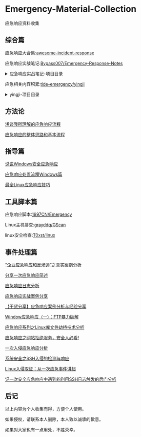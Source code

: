# Emergency-Material-Collection
应急响应资料收集

## 综合篇

应急响应大合集:[awesome-incident-response](https://github.com/meirwah/awesome-incident-response/blob/master/README_ch.md)

应急响应实战笔记:[Bypass007/Emergency-Response-Notes](https://github.com/Bypass007/Emergency-Response-Notes)
<details>
  <summary>应急响应实战笔记-项目目录</summary>
  
* **[第一章：应急响应]**

  * [第1篇:Window入侵排查](https://github.com/Bypass007/Emergency-Response-Notes/blob/master/%E7%AC%AC%E4%B8%80%E7%AB%A0%EF%BC%9A%E5%BA%94%E6%80%A5%E5%93%8D%E5%BA%94/%E7%AC%AC1%E7%AF%87%EF%BC%9AWindow%E5%85%A5%E4%BE%B5%E6%8E%92%E6%9F%A5.md)

  * [第2篇:Linux入侵排查](https://github.com/Bypass007/Emergency-Response-Notes/blob/master/%E7%AC%AC%E4%B8%80%E7%AB%A0%EF%BC%9A%E5%BA%94%E6%80%A5%E5%93%8D%E5%BA%94/%E7%AC%AC2%E7%AF%87%EF%BC%9ALinux%E5%85%A5%E4%BE%B5%E6%8E%92%E6%9F%A5.md)
  
* **[第二章：日志分析]**
  
  * [第1篇:Window日志分析](https://github.com/Bypass007/Emergency-Response-Notes/blob/master/%E7%AC%AC%E4%BA%8C%E7%AB%A0%EF%BC%9A%E6%97%A5%E5%BF%97%E5%88%86%E6%9E%90/%E7%AC%AC1%E7%AF%87%EF%BC%9AWindow%E6%97%A5%E5%BF%97%E5%88%86%E6%9E%90.md)
	
  * [第2篇:Linux日志分析](https://github.com/Bypass007/Emergency-Response-Notes/blob/master/%E7%AC%AC%E4%BA%8C%E7%AB%A0%EF%BC%9A%E6%97%A5%E5%BF%97%E5%88%86%E6%9E%90/%E7%AC%AC2%E7%AF%87%EF%BC%9ALinux%E6%97%A5%E5%BF%97%E5%88%86%E6%9E%90.md)
 
  * [第3篇:Web日志分析](https://github.com/Bypass007/Emergency-Response-Notes/blob/master/%E7%AC%AC%E4%BA%8C%E7%AB%A0%EF%BC%9A%E6%97%A5%E5%BF%97%E5%88%86%E6%9E%90/%E7%AC%AC3%E7%AF%87%EF%BC%9AWeb%E6%97%A5%E5%BF%97%E5%88%86%E6%9E%90.md)
 
  * [第4篇:MSSQL日志分析](https://github.com/Bypass007/Emergency-Response-Notes/blob/master/%E7%AC%AC%E4%BA%8C%E7%AB%A0%EF%BC%9A%E6%97%A5%E5%BF%97%E5%88%86%E6%9E%90/%E7%AC%AC4%E7%AF%87%EF%BC%9AMSSQL%E6%97%A5%E5%BF%97%E5%88%86%E6%9E%90.md)
  
  * [第5篇:MySQL日志分析](https://github.com/Bypass007/Emergency-Response-Notes/blob/master/%E7%AC%AC%E4%BA%8C%E7%AB%A0%EF%BC%9A%E6%97%A5%E5%BF%97%E5%88%86%E6%9E%90/%E7%AC%AC5%E7%AF%87%EF%BC%9AMySQL%E6%97%A5%E5%BF%97%E5%88%86%E6%9E%90.md)
  
* **[第三章:Windows实战篇]**

  * [第1篇：FTP暴力破解](https://github.com/Bypass007/Emergency-Response-Notes/blob/master/%E7%AC%AC%E5%9B%9B%E7%AB%A0%EF%BC%9AWindows%E5%AE%9E%E6%88%98%E7%AF%87/%E7%AC%AC1%E7%AF%87%EF%BC%9AFTP%E6%9A%B4%E5%8A%9B%E7%A0%B4%E8%A7%A3.md)
  
  * [第2篇：蠕虫病毒](https://github.com/Bypass007/Emergency-Response-Notes/blob/master/%E7%AC%AC%E5%9B%9B%E7%AB%A0%EF%BC%9AWindows%E5%AE%9E%E6%88%98%E7%AF%87/%E7%AC%AC2%E7%AF%87%EF%BC%9A%E8%A0%95%E8%99%AB%E7%97%85%E6%AF%92.md)
  
  * [第3篇：勒索病毒](https://github.com/Bypass007/Emergency-Response-Notes/blob/master/%E7%AC%AC%E5%9B%9B%E7%AB%A0%EF%BC%9AWindows%E5%AE%9E%E6%88%98%E7%AF%87/%E7%AC%AC3%E7%AF%87%EF%BC%9A%E5%8B%92%E7%B4%A2%E7%97%85%E6%AF%92.md)
  
  * [第4篇：ARP病毒](https://github.com/Bypass007/Emergency-Response-Notes/blob/master/%E7%AC%AC%E5%9B%9B%E7%AB%A0%EF%BC%9AWindows%E5%AE%9E%E6%88%98%E7%AF%87/%E7%AC%AC4%E7%AF%87%EF%BC%9AARP%E7%97%85%E6%AF%92.md)
  
  * [第5篇：挖矿病毒（一）](https://github.com/Bypass007/Emergency-Response-Notes/blob/master/%E7%AC%AC%E5%9B%9B%E7%AB%A0%EF%BC%9AWindows%E5%AE%9E%E6%88%98%E7%AF%87/%E7%AC%AC5%E7%AF%87%EF%BC%9A%E6%8C%96%E7%9F%BF%E7%97%85%E6%AF%92%EF%BC%88%E4%B8%80%EF%BC%89.md)
  
  * [第6篇：挖矿病毒（二）](https://github.com/Bypass007/Emergency-Response-Notes/blob/master/%E7%AC%AC%E5%9B%9B%E7%AB%A0%EF%BC%9AWindows%E5%AE%9E%E6%88%98%E7%AF%87/%E7%AC%AC6%E7%AF%87%EF%BC%9A%E6%8C%96%E7%9F%BF%E7%97%85%E6%AF%92%EF%BC%88%E4%BA%8C%EF%BC%89.md)

* **[第四章：Linux实战篇]**

  * [第1篇：SSH暴力破解](https://github.com/Bypass007/Emergency-Response-Notes/blob/master/%E7%AC%AC%E4%B8%89%E7%AB%A0%EF%BC%9ALinux%E5%AE%9E%E6%88%98%E7%AF%87/%E7%AC%AC1%E7%AF%87%EF%BC%9ASSH%E6%9A%B4%E5%8A%9B%E7%A0%B4%E8%A7%A3.md)
  
  * [第2篇：捕捉短连接](https://github.com/Bypass007/Emergency-Response-Notes/blob/master/%E7%AC%AC%E4%B8%89%E7%AB%A0%EF%BC%9ALinux%E5%AE%9E%E6%88%98%E7%AF%87/%E7%AC%AC2%E7%AF%87%EF%BC%9A%E6%8D%95%E6%8D%89%E7%9F%AD%E8%BF%9E%E6%8E%A5.md)
  
  * [第3篇：挖矿病毒](https://github.com/Bypass007/Emergency-Response-Notes/blob/master/%E7%AC%AC%E4%B8%89%E7%AB%A0%EF%BC%9ALinux%E5%AE%9E%E6%88%98%E7%AF%87/%E7%AC%AC3%E7%AF%87%EF%BC%9A%E6%8C%96%E7%9F%BF%E7%97%85%E6%AF%92.md)
  
  * [第4篇：盖茨木马](https://github.com/Bypass007/Emergency-Response-Notes/blob/master/%E7%AC%AC%E4%B8%89%E7%AB%A0%EF%BC%9ALinux%E5%AE%9E%E6%88%98%E7%AF%87/%E7%AC%AC4%E7%AF%87%EF%BC%9A%E7%9B%96%E8%8C%A8%E6%9C%A8%E9%A9%AC.md)
  
  * [第5篇：DDOS病毒](https://github.com/Bypass007/Emergency-Response-Notes/blob/master/%E7%AC%AC%E4%B8%89%E7%AB%A0%EF%BC%9ALinux%E5%AE%9E%E6%88%98%E7%AF%87/%E7%AC%AC5%E7%AF%87%EF%BC%9ADDOS%E7%97%85%E6%AF%92.md)
  
  * 第6篇：Shell病毒: Miss

* **[第五章：Web实战篇]**
  
  * [第1篇：网站被植入Webshell](https://github.com/Bypass007/Emergency-Response-Notes/blob/master/%E7%AC%AC%E4%BA%94%E7%AB%A0%EF%BC%9AWeb%E5%AE%9E%E6%88%98%E7%AF%87/%E7%AC%AC1%E7%AF%87%EF%BC%9A%E7%BD%91%E7%AB%99%E8%A2%AB%E6%A4%8D%E5%85%A5Webshell.md)
  
  * [第2篇：门罗币恶意挖矿](https://github.com/Bypass007/Emergency-Response-Notes/blob/master/%E7%AC%AC%E4%BA%94%E7%AB%A0%EF%BC%9AWeb%E5%AE%9E%E6%88%98%E7%AF%87/%E7%AC%AC2%E7%AF%87%EF%BC%9A%E9%97%A8%E7%BD%97%E5%B8%81%E6%81%B6%E6%84%8F%E6%8C%96%E7%9F%BF.md)
  
  * [第3篇：批量挂黑页](https://github.com/Bypass007/Emergency-Response-Notes/blob/master/%E7%AC%AC%E4%BA%94%E7%AB%A0%EF%BC%9AWeb%E5%AE%9E%E6%88%98%E7%AF%87/%E7%AC%AC3%E7%AF%87%EF%BC%9A%E6%89%B9%E9%87%8F%E6%8C%82%E9%BB%91%E9%A1%B5.md)
  
  * [第4篇：新闻源网站劫持](https://github.com/Bypass007/Emergency-Response-Notes/blob/master/%E7%AC%AC%E4%BA%94%E7%AB%A0%EF%BC%9AWeb%E5%AE%9E%E6%88%98%E7%AF%87/%E7%AC%AC4%E7%AF%87%EF%BC%9A%E6%96%B0%E9%97%BB%E6%BA%90%E7%BD%91%E7%AB%99%E5%8A%AB%E6%8C%81.md)
  
  * [第5篇：移动端劫持](https://github.com/Bypass007/Emergency-Response-Notes/blob/master/%E7%AC%AC%E4%BA%94%E7%AB%A0%EF%BC%9AWeb%E5%AE%9E%E6%88%98%E7%AF%87/%E7%AC%AC5%E7%AF%87%EF%BC%9A%E7%A7%BB%E5%8A%A8%E7%AB%AF%E5%8A%AB%E6%8C%81.md)
  
  * [第6篇：搜索引擎劫持](https://github.com/Bypass007/Emergency-Response-Notes/blob/master/%E7%AC%AC%E4%BA%94%E7%AB%A0%EF%BC%9AWeb%E5%AE%9E%E6%88%98%E7%AF%87/%E7%AC%AC6%E7%AF%87%EF%BC%9A%E6%90%9C%E7%B4%A2%E5%BC%95%E6%93%8E%E5%8A%AB%E6%8C%81.md)
  
  * [第7篇：网站首页被篡改](https://github.com/Bypass007/Emergency-Response-Notes/blob/master/%E7%AC%AC%E4%BA%94%E7%AB%A0%EF%BC%9AWeb%E5%AE%9E%E6%88%98%E7%AF%87/%E7%AC%AC7%E7%AF%87%EF%BC%9A%E7%BD%91%E7%AB%99%E9%A6%96%E9%A1%B5%E8%A2%AB%E7%AF%A1%E6%94%B9.md)
  
  * [第8篇：管理员账号被篡改](https://github.com/Bypass007/Emergency-Response-Notes/blob/master/%E7%AC%AC%E4%BA%94%E7%AB%A0%EF%BC%9AWeb%E5%AE%9E%E6%88%98%E7%AF%87/%E7%AC%AC8%E7%AF%87%EF%BC%9A%E7%AE%A1%E7%90%86%E5%91%98%E8%B4%A6%E5%8F%B7%E8%A2%AB%E7%AF%A1%E6%94%B9.md)

</details>

应急相关内容积累:[tide-emergency/yingji](https://github.com/tide-emergency/yingji)

<details>
  <summary>yingji-项目目录</summary>

* [应急响应之实战分析](https://github.com/tide-emergency/yingji/tree/master/%E5%BA%94%E6%80%A5%E5%93%8D%E5%BA%94%E4%B9%8B%E5%AE%9E%E6%88%98%E5%88%86%E6%9E%90)

* [应急响应之工具篇](https://github.com/tide-emergency/yingji/tree/master/%E5%BA%94%E6%80%A5%E5%93%8D%E5%BA%94%E4%B9%8B%E5%B7%A5%E5%85%B7%E7%AF%87)

* [应急响应之恶意文件分析](https://github.com/tide-emergency/yingji/tree/master/%E5%BA%94%E6%80%A5%E5%93%8D%E5%BA%94%E4%B9%8B%E6%81%B6%E6%84%8F%E6%96%87%E4%BB%B6%E5%88%86%E6%9E%90)

* [应急响应之日志分析](https://github.com/tide-emergency/yingji/tree/master/%E5%BA%94%E6%80%A5%E5%93%8D%E5%BA%94%E4%B9%8B%E6%97%A5%E5%BF%97%E5%88%86%E6%9E%90)

* [应急响应之流量分析](https://github.com/tide-emergency/yingji/tree/master/%E5%BA%94%E6%80%A5%E5%93%8D%E5%BA%94%E4%B9%8B%E6%B5%81%E9%87%8F%E5%88%86%E6%9E%90)

* [恶意代码分析与实战笔记](https://github.com/tide-emergency/yingji/tree/master/%E6%81%B6%E6%84%8F%E4%BB%A3%E7%A0%81%E5%88%86%E6%9E%90%E4%B8%8E%E5%AE%9E%E6%88%98%E7%AC%94%E8%AE%B0)

* [木马后门](https://github.com/tide-emergency/yingji/tree/master/%E6%9C%A8%E9%A9%AC%E5%90%8E%E9%97%A8)

</details>

## 方法论

[浅谈我所理解的应急响应流程](https://www.freebuf.com/column/193690.html)

[应急响应的整体思路和基本流程](https://www.freebuf.com/articles/terminal/192859.html)


## 指导篇

[说说Windows安全应急响应](https://www.freebuf.com/articles/es/210315.html)

[应急响应处置流程Windows篇](https://www.freebuf.com/articles/network/203494.html)

[最全Linux应急响应技巧](https://www.freebuf.com/articles/system/218407.html)


## 工具脚本篇

应急响应脚本:[1997CN/Emergency](https://github.com/1997CN/Emergency)

Linux主机排查:[grayddq/GScan](https://github.com/grayddq/GScan)

linux安全检查:[T0xst/linux](https://github.com/T0xst/linux)

## 事件处理篇

[“企业应急响应和反渗透”之真实案例分析](http://drops.xmd5.com/static/drops/tips-8130.html)

[分享一次应急响应简述](https://www.freebuf.com/articles/system/214353.html)

[应急响应日志分析](https://www.freebuf.com/column/209936.html)

[应急响应实战案例分享](https://www.freebuf.com/column/206886.html)

[【干货分享】应急响应案例分析与经验分享](http://blog.nsfocus.net/emergency-response-case-study/)

[Window应急响应（一）：FTP暴力破解](https://www.freebuf.com/column/180296.html)

[应急响应系列之Linux库文件劫持技术分析](https://www.freebuf.com/articles/system/223311.html)

[应急响应之网站拒绝服务，安全人必看!](https://www.freebuf.com/column/179027.html)

[一次入侵应急响应分析](https://www.freebuf.com/articles/network/186071.html)

[系统安全之SSH入侵的检测与响应](https://www.freebuf.com/articles/system/194775.html)

[Linux入侵取证：从一次应急事件讲起](https://www.freebuf.com/articles/system/50728.html)

[记一次安全应急响应中遇到的利用SSH日志触发的后门分析](https://www.freebuf.com/articles/system/185942.html)

## 后记

以上内容为个人收集而得，方便个人使用。

如果侵权，请联系本人删除，本人致以诚挚的歉意。

如果对大家也有一点用处，不胜荣幸。


